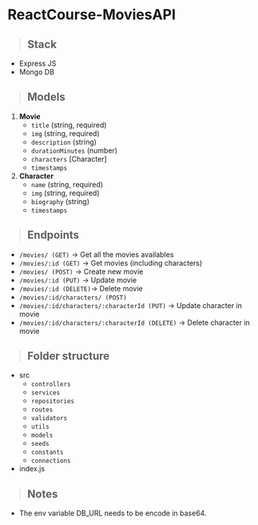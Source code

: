 # ReactCourse-MoviesAPI

> ## Stack
- Express JS
- Mongo DB

> ## Models

1. **Movie**
    - `title` (string, required)
    - `img` (string, required)
    - `description` (string)
    - `durationMinutes` (number)
    - `characters` [Character]
    - `timestamps`
2. **Character**
    - `name` (string, required)
    - `img` (string, required)
    - `biography` (string)
    - `timestamps`

> ## Endpoints

- `/movies/ (GET)` -> Get all the movies availables
- `/movies/:id (GET)` -> Get movies (including characters)
- `/movies/ (POST)` -> Create new movie
- `/movies/:id (PUT)` -> Update movie
- `/movies/:id (DELETE)`-> Delete movie
 - `/movies/:id/characters/ (POST)`
 - `/movies/:id/characters/:characterId (PUT)` -> Update character in movie
 - `/movies/:id/characters/:characterId (DELETE)` -> Delete character in movie

> ## Folder structure
- src
    - `controllers`
    - `services`
    - `repositories`
    - `routes`
    - `validators`
    - `utils`
    - `models`
    - `seeds`
    - `constants`
    - `connections`
- index.js

> ## Notes
- The env variable DB_URL needs to be encode in base64.


